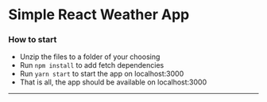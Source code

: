 # Simple React Weather App
### How to start
* Unzip the files to a folder of your choosing
* Run `npm install` to add fetch dependencies
* Run `yarn start` to start the app on localhost:3000
* That is all, the app should be available on localhost:3000
*****************************
